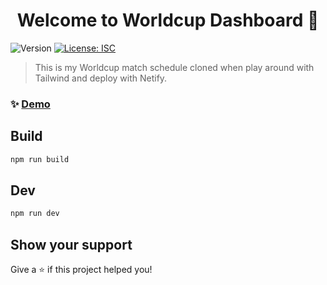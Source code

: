 <h1 align="center">Welcome to Worldcup Dashboard 👋</h1>
<p>
  <img alt="Version" src="https://img.shields.io/badge/version-1.0.0-blue.svg?cacheSeconds=2592000" />
  <a href="#" target="_blank">
    <img alt="License: ISC" src="https://img.shields.io/badge/License-ISC-yellow.svg" />
  </a>
</p>

> This is my Worldcup match schedule cloned when play around with Tailwind and deploy with Netify.

### ✨ [Demo](https://worldcup-dashboard.netlify.app/)

## Build

```sh
npm run build
```

## Dev

```sh
npm run dev
```

## Show your support

Give a ⭐️ if this project helped you!